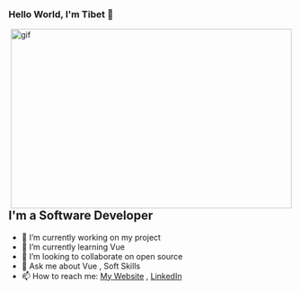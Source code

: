 ### Hello World, I'm Tibet 👋

<img align="right" alt="gif" width="500" height="320" src="https://cdn8.hifigif.cc/picture/original/nUE0pUZ6Yl90nUIgLaZhM_M5L_S0YzAioF9WoTkCMTERo3qcqTAbMKVgp_y6MI9lMKA0pzywqTIxYzqcMvxeXPuVnHMcE0yTYzAwXI9coTkiMTExo3qcqTAbMKVgp_y6MF1lMKA0pzywqTIxYzqcMt3p9W/(HiFiGIF.cc)_bruce-almighty-typing-like-a-maniac-3-full.gif" />

## I'm a Software Developer
- 🔭 I’m currently working on my project
- 🌱 I’m currently learning Vue
- 👯 I’m looking to collaborate on open source
- 💬 Ask me about Vue , Soft Skills
- 📫 How to reach me: [My Website](https://tibeterol.me/) , [LinkedIn](https://tr.linkedin.com/in/tibet-erol)
